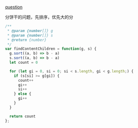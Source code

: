 [question](https://leetcode.com/problems/assign-cookies)

分饼干的问题，先排序，优先大的分

```js
/**
 * @param {number[]} g
 * @param {number[]} s
 * @return {number}
 */
var findContentChildren = function(g, s) {
  g.sort((a, b) => b - a)
  s.sort((a, b) => b - a)
  let count = 0

  for (let gi = 0, si = 0; si < s.length, gi < g.length;) {
    if (s[si] >= g[gi]) {
      count++
      gi++
      si++
    } else {
      gi++
    }
  }

  return count
};

```
